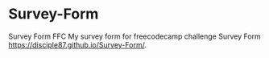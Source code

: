 # Survey-Form
Survey Form FFC
My survey form for freecodecamp challenge Survey Form
https://disciple87.github.io/Survey-Form/.
